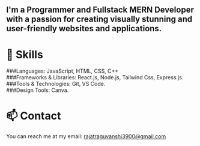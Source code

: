 ## I'm a Programmer and Fullstack MERN Developer with a passion for creating visually stunning and user-friendly websites and applications.

# 🔭 Skills
###Languages:
JavaScript, HTML, CSS, C++<br/>
###Frameworks & Libraries:
React.js, Node.js, Tailwind Css, Express.js.<br/>
###Tools & Technologies: 
Git, VS Code.<br/>
###Design Tools:
Canva.
<br/>

# 📫 Contact
You can reach me at my email: rajatraguvanshi3900@gmail.com
